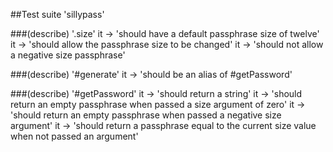 ##Test suite 'sillypass'

###(describe) '.size'
	 it -> 'should have a default passphrase size of twelve'
	 it -> 'should allow the passphrase size to be changed'
	 it -> 'should not allow a negative size passphrase'

###(describe) '#generate'
	 it -> 'should be an alias of #getPassword'

###(describe) '#getPassword'
	 it -> 'should return a string'
	 it -> 'should return an empty passphrase when passed a size argument of zero'
	 it -> 'should return an empty passphrase when passed a negative size argument'
	 it -> 'should return a passphrase equal to the current size value when not passed an argument'